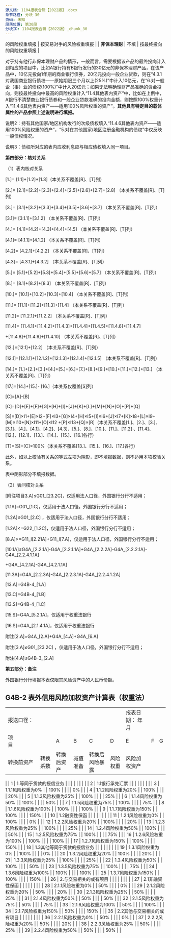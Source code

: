 ```yaml
---
源文档: 1104报表合辑【2022版】.docx
章节路径: 分块 30
页码: 未知
段落位置: 第30段
分块ID: 1104报表合辑【2022版】_chunk_30
---
```


的风险权重填报 | 按交易对手的风险权重填报 |
| **非保本理财** | 不填 | 按最终投向的风险权重填报 |

对于持有他行非保本理财产品的情形，一般而言，需要根据该产品的最终投向计入到相应的项目中，比如A银行持有B银行发行的30亿元的非保本理财产品，在该产品中，10亿元投向1年期的商业银行债券，20亿元投向一般企业贷款，则在“4.3.1对我国商业银行债权——原始期限三个月以上(25%)”中计入10亿元，在“6.对一般企（事）业的债权(100%)”中计入20亿元；如果无法明确理财产品准确的资金投向，则按最终投向中最高的风险权重计入“11.4其他表内资产”中，比如在上例中，A银行不清楚商业银行债券和一般企业贷款准确的投向金额，则按照100%权重计入“11.4.6其他表内资产——适用100%风险权重的资产”。**其他具有特定目的载体属性的产品参照上述说明进行填报。**

说明2：持有其他国家/地区机构发行的次级债权填入“11.4.6其他表内资产——适用100%风险权重的资产”，“5.对在其他国家/地区注册金融机构的债权”中仅反映一般债权情况。

说明3：债权所对应的表内应收利息应与相应债权填入同一项目。

**第四部分：核对关系**

（1）表内核对关系

[1.]= [1.1]+[1.2]+[1.3]（本关系不覆盖[R]、[T]列）

[2.]= [2.1]+[2.2]+[2.3]+[2.4]+[2.5]+[2.6]+[2.7]+[2.8] （本关系不覆盖[R]、[T]列）

[3.]= [3.1]+[3.2]+[3.3]+[3.4]+[3.5]+[3.6]+[3.7] （本关系不覆盖[R]、[T]列）

[3.1]= [3.1.1]+[3.1.2] （本关系不覆盖[R]、[T]列）

[4.]= [4.1]+[4.2]+[4.3]+[4.4]+[4.5] （本关系不覆盖[R]、[T]列）

[4.1]= [4.1.1]+[4.1.2] （本关系不覆盖[R]、[T]列）

[4.2]= [4.2.1]+[4.2.2] （本关系不覆盖[R]、[T]列）

[4.3]= [4.3.1]+[4.3.2] （本关系不覆盖[R]、[T]列）

[5.]= [5.1]+[5.2]+[5.3]+[5.4]+[5.5]+[5.6]+[5.7] （本关系不覆盖[R]、[T]列）

[8.]= [8.1]+[8.2]+[8.3] （本关系不覆盖[R]、[T]列）

[10.]= [10.1]+[10.2]+[10.3]+[10.4] （本关系不覆盖[R]、[T]列）

[11.]= [11.1]+[11.2]+[11.3]+[11.4] （本关系不覆盖[R]、[T]列）

[11.2]= [11.2.1]+[11.2.2] （本关系不覆盖[R]、[T]列）

[11.4]= [11.4.1]+[11.4.2]+[11.4.3]+[11.4.4]+[11.4.5]+[11.4.6]+[11.4.7]

+[11.4.8]+[11.4.9]+[11.4.10] （本关系不覆盖[R]、[T]列）

[12.]=[12.1]+[12.2] （本关系不覆盖[R]、[T]列）

[12.1]=[12.1.1]+[12.1.2]+[12.1.3]+[12.1.4]+[12.1.5] （本关系不覆盖[R]、[T]列）

[14.]= [1.]+[2.]+[3.]+[4.]+[5.]+[6.]+[7.]+[8.]+[9.]+[10.]+[11.]+[12.]+[13.] （本关系不覆盖[R]、[T]列）

[17.]=[14.]+[15.]- [16.]（本关系仅覆盖[S]列）

[C]=[A]-[B]

[C]=[D]+[E]+[F]+[G]+[H]+[I]+[J]+[K]+[L]+[M]+[N]+[O]+[P]+[Q]

[S]=[D]×I1+[E]×I2+[F]×I3+[G]×I4+[H]×I5+[I]×I6+[J]×I7+[K]×I8+[L]×I9+[M]×I10+[N]×I11+[O]×I12 +[P]×I13+[Q]×[R]（本关系不覆盖[1.]、[2.]、[3.]、[3.1]、[4.]、[4.1]、[4.2]、[4.3]、[5.]、[8.]、[10.]、[11.]、[11.2] 、[11.4]、[12.]、[12.1]、[13.]、[14.]、[15.]、[16.]各行）

[T]=[S]÷[C]×100%（本关系不覆盖[13.]、[15.]、[16.]、[17.]各行）

此外，如以上校验有关系的等式左项为阴影，即不填报数据，则不适用本项校验关系。

表中阴影部分不填报数据。

（2）表间核对关系

[附注项目3.A]≤G01\_[23.2C]，仅适用法人口径，外国银行分行不适用；

[1.1A]=G01\_[1.C]，仅适用于法人口径，外国银行分行不适用；

[1.2A]≤G01\_[2.C] ，仅适用于法人口径，外国银行分行不适用；

[1.2A]<=G22\_[1.2C]，仅适用于法人口径，外国银行分行不适用；

[8.A]>=G11\_I[2.21A]+G11\_I[7.A]，仅适用于法人口径，外国银行分行不适用；

[10.1A]≤G4A\_[2.2.1A]-G4A\_[2.2.1.1A]+G4A\_[2.2.2A]-G4A\_[2.2.2.1A]-G4A\_[2.2.4.1.1A]

+G4A\_[4.2.1A]-G4A\_[4.2.1.1A]

[11.3A]=G4A\_[2.2.3A]-G4A\_[2.2.3.1A]-G4A\_[2.2.4.1.2A]

[13.A]=G4B-4\_[1.A]

[13.C]=G4B-4\_[1.B]

[13.S]=G4B-4\_[1.C]

[15.S]=G4A\_[5.2.1A]，仅适用于权重法银行

[16.S]=G4A\_[2.1.4.1A]，仅适用于权重法银行

附注[2.A]=G4A\_[2.A]+G4A\_[4.A]+G4A\_[6.A]

附注[3.A]≤G01\_[23.2C] ，仅适用于法人口径，外国银行分行不适用；

附注[4.A]≤G4B-3\_[2.A]

**第五部分：备注**

外国银行分行填报本表仅限其风险资产中的人民币份额。

## G4B-2 表外信用风险加权资产计算表（权重法）

|  |  |  |  |  |  |  |  |  |
| --- | --- | --- | --- | --- | --- | --- | --- | --- |
| 报送口径： | | | | | | 报表日期： 年 月 | | |
| 项　　　　目 | | A | B | C | D | E | F | G |
| 转换前资产 | 转换系数 | 转换后资产 | 减值准备 | 转换后风险暴露 | 风险权重 | 风险加权资产 |
|
| 1 | 1.等同于贷款的授信业务 |  |  |  |  |  |  |  |
| 2 | 1.1银行承兑汇票 |  |  |  |  |  |  |  |
| 3 | 1.1.1风险权重为0% |  | 100% |  |  |  | 0% |  |
| 4 | 1.1.2风险权重为20% |  | 100% |  |  |  | 20% |  |
| 5 | 1.1.3风险权重为25% |  | 100% |  |  |  | 25% |  |
| 6 | 1.1.4风险权重为50% |  | 100% |  |  |  | 50% |  |
| 7 | 1.1.5风险权重为75% |  | 100% |  |  |  | 75% |  |
| 8 | 1.1.6风险权重为100% |  | 100% |  |  |  | 100% |  |
| 9 | 1.1.7风险权重为150% |  | 100% |  |  |  | 150% |  |
| 10 | 1.2融资性保函 |  |  |  |  |  |  |  |
| 11 | 1.2.1风险权重为0% |  | 100% |  |  |  | 0% |  |
| 12 | 1.2.2风险权重为20% |  | 100% |  |  |  | 20% |  |
| 13 | 1.2.3风险权重为25% |  | 100% |  |  |  | 25% |  |
| 14 | 1.2.4风险权重为50% |  | 100% |  |  |  | 50% |  |
| 15 | 1.2.5风险权重为75% |  | 100% |  |  |  | 75% |  |
| 16 | 1.2.6风险权重为100% |  | 100% |  |  |  | 100% |  |
| 17 | 1.2.7风险权重为150% |  | 100% |  |  |  | 150% |  |
| 18 | 1.3其他等同于贷款的授信业务 |  |  |  |  |  |  |  |
| 19 | 1.3.1风险权重为0% |  | 100% |  |  |  | 0% |  |
| 20 | 1.3.2风险权重为20% |  | 100% |  |  |  | 20% |  |
| 21 | 1.3.3风险权重为25% |  | 100% |  |  |  | 25% |  |
| 22 | 1.3.4风险权重为50% |  | 100% |  |  |  | 50% |  |
| 23 | 1.3.5风险权重为75% |  | 100% |  |  |  | 75% |  |
| 24 | 1.3.6风险权重为100% |  | 100% |  |  |  | 100% |  |
| 25 | 1.3.7风险权重为150% |  | 100% |  |  |  | 150% |  |
| 26 | 2.与交易相关的或有项目 |  |  |  |  |  |  |  |
| 27 | 2.1非融资性保函 |  |  |  |  |  |  |  |
| 28 | 2.1.1风险权重为0% |  | 50% |  |  |  | 0% |  |
| 29 | 2.1.2风险权重为20% |  | 50% |  |  |  | 20% |  |
| 30 | 2.1.3风险权重为25% |  | 50% |  |  |  | 25% |  |
| 31 | 2.1.4风险权重为50% |  | 50% |  |  |  | 50% |  |
| 32 | 2.1.5风险权重为75% |  | 50% |  |  |  | 75% |  |
| 33 | 2.1.6风险权重为100% |  | 50% |  |  |  | 100% |  |
| 34 | 2.1.7风险权重为150% |  | 50% |  |  |  | 150% |  |
| 35 | 2.2其他与交易相关的或有项目 |  |  |  |  |  |  |  |
| 36 | 2.2.1风险权重为0% |  | 50% |  |  |  | 0% |  |
| 37 | 2.2.2风险权重为20% |  | 50% |  |  |  | 20% |  |
| 38 | 2.2.3风险权重为25% |  | 50% |  |  |  | 25% |  |
| 39 | 2.2.4风险权重为50% |  | 50% |  |  |  | 50% |  |